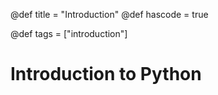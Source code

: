 @def title = "Introduction"
@def hascode = true

@def tags = ["introduction"]

# Introduction to Python

## 

